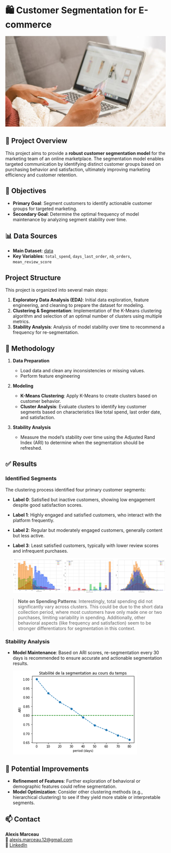 # 🛍️ Customer Segmentation for E-commerce

![E-commerce](images/ecommerce.jpg) <!-- Placeholder image for context -->

## 🏢 **Project Overview**

This project aims to provide a **robust customer segmentation model** for the marketing team of an online marketplace. The segmentation model enables targeted communication by identifying distinct customer groups based on purchasing behavior and satisfaction, ultimately improving marketing efficiency and customer retention.

## 🎯 **Objectives**

- **Primary Goal**: Segment customers to identify actionable customer groups for targeted marketing.
- **Secondary Goal**: Determine the optimal frequency of model maintenance by analyzing segment stability over time.

## 📊 **Data Sources**

- **Main Dataset**: [data](https://www.kaggle.com/datasets/olistbr/brazilian-ecommerce)
- **Key Variables**: `total_spend`, `days_last_order`, `nb_orders`, `mean_review_score`

## **Project Structure**

This project is organized into several main steps:

1. **Exploratory Data Analysis (EDA)**: Initial data exploration, feature engineering, and cleaning to prepare the dataset for modeling.
2. **Clustering & Segmentation**: Implementation of the K-Means clustering algorithm and selection of an optimal number of clusters using multiple metrics.
3. **Stability Analysis**: Analysis of model stability over time to recommend a frequency for re-segmentation.

## 🔬 **Methodology**

1. **Data Preparation**
   - Load data and clean any inconsistencies or missing values.
   - Perform feature engineering 

2. **Modeling**
   - **K-Means Clustering**: Apply K-Means to create clusters based on customer behavior.
   - **Cluster Analysis**: Evaluate clusters to identify key customer segments based on characteristics like total spend, last order date, and satisfaction.

3. **Stability Analysis**
   - Measure the model’s stability over time using the Adjusted Rand Index (ARI) to determine when the segmentation should be refreshed.

## ✅ **Results**

### Identified Segments
The clustering process identified four primary customer segments:

- **Label 0**: Satisfied but inactive customers, showing low engagement despite good satisfaction scores.
- **Label 1**: Highly engaged and satisfied customers, who interact with the platform frequently.
- **Label 2**: Regular but moderately engaged customers, generally content but less active.
- **Label 3**: Least satisfied customers, typically with lower review scores and infrequent purchases.

  ![Segmentations](images/segs.png)
  
> **Note on Spending Patterns**: Interestingly, total spending did not significantly vary across clusters. This could be due to the short data collection period, where most customers have only made one or two purchases, limiting variability in spending. Additionally, other behavioral aspects (like frequency and satisfaction) seem to be stronger differentiators for segmentation in this context.

### Stability Analysis

- **Model Maintenance**: Based on ARI scores, re-segmentation every 30 days is recommended to ensure accurate and actionable segmentation results.

  ![Model Stability Over Time](images/stability.png)


## 🚀 **Potential Improvements**

- **Refinement of Features**: Further exploration of behavioral or demographic features could refine segmentation.
- **Model Optimization**: Consider other clustering methods (e.g., hierarchical clustering) to see if they yield more stable or interpretable segments.

## 📫 **Contact**

**Alexis Marceau**  
📧 [alexis.marceau.12@gmail.com](mailto:alexis.marceau.12@gmail.com)  
🔗 [LinkedIn](https://www.linkedin.com/in/alexis-marceau/?locale=en_US)
